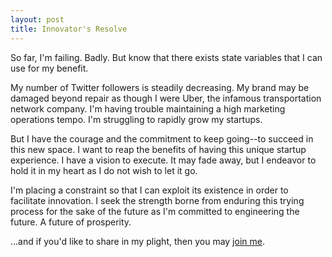 ```yaml
---
layout: post
title: Innovator's Resolve
---
```


So far, I'm failing. Badly. But know that there exists state variables that I can use for my benefit.

My number of Twitter followers is steadily decreasing. My brand may be damaged beyond repair as though I were Uber, the infamous transportation network company. I'm having trouble maintaining a high marketing operations tempo. I'm struggling to rapidly grow my startups.

But I have the courage and the commitment to keep going--to succeed in this new space. I want to reap the benefits of having this unique startup experience. I have a vision to execute. It may fade away, but I endeavor to hold it in my heart as I do not wish to let it go.

I'm placing a constraint so that I can exploit its existence in order to facilitate innovation. I seek the strength borne from enduring this trying process for the sake of the future as I'm committed to engineering the future. A future of prosperity.

...and if you'd like to share in my plight, then you may [join me](https://www.twitter.com/webDva).